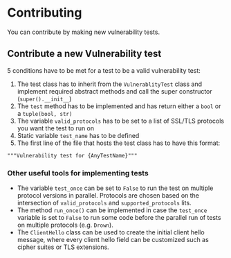 # Contributing
You can contribute by making new vulnerability tests.

## Contribute a new Vulnerability test
5 conditions have to be met for a test to be a valid vulnerability test:
1. The test class has to inherit from the `VulnerablityTest` class and implement required abstract methods and call the 
   super constructor (`super().__init__`)
2. The `test` method has to be implemented and has return either a `bool` or a `tuple(bool, str)`
3. The variable `valid_protocols` has to be set to a list of SSL/TLS protocols you want the test to run on
4. Static variable `test_name` has to be defined   
5. The first line of the file that hosts the test class has to have this format:
```
"""Vulnerability test for {AnyTestName}"""
```

### Other useful tools for implementing tests
- The variable `test_once` can be set to `False` to run the test on multiple protocol versions in parallel. Protocols
are chosen based on the intersection of `valid_protocols` and `supported_protocols` lits.
- The method `run_once()` can be implemented in case the `test_once` variable is set to `False` to run some code 
before the parallel run of tests on multiple protocols (e.g. `Drown`).
- The `ClientHello` class can be used to create the initial client hello message, where every client hello field
  can be customized such as cipher suites or TLS extensions.
  